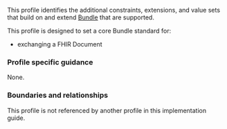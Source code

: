 This profile identifies the additional constraints, extensions, and value sets that build on and extend [Bundle](http://hl7.org/fhir/R4/bundle.html) that are supported. 

This profile is designed to set a core Bundle standard for:
* exchanging a FHIR Document


### Profile specific guidance
None.


### Boundaries and relationships
This profile is not referenced by another profile in this implementation guide.  